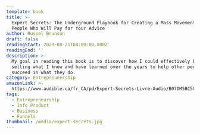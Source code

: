 ```yaml
---
template: book
title: >-
  Expert Secrets: The Underground Playbook for Creating a Mass Movement of
  People Who Will Pay for Your Advice
author: Russel Brunson
draft: false
readingStart: 2020-08-21T04:00:00.000Z
readingEnd: ''
description: >-
  My goal in reading this book is to discover how I could effectively begin
  selling what I know and have learned over the years to help other people
  succeed in what they do.
category: Entrepreunership
amazonLink: >-
  https://www.audible.ca/fr_CA/pd/Expert-Secrets-Livre-Audio/B07DM5BC5G?ref=a_library_t_c5_libItem_&pf_rd_p=a00014e8-d2ee-472f-a5f3-837e4e395ee4&pf_rd_r=Z0YRAHV5JW5SA12FTGQ8
tags:
  - Entrepreneurship
  - Info Product
  - Business
  - Funnels
thumbnail: /media/expert-secrets.jpg
---
```



